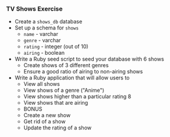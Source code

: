 ### TV Shows Exercise

* Create  a `shows_db` database
* Set up a schema for `shows`
  * `name` - varchar
  * `genre` - varchar
  * `rating` - integer (out of 10)
  * `airing` - boolean
* Write a Ruby seed script to seed your database with 6 shows
  * Create shows of 3 different genres
  * Ensure a good ratio of airing to non-airing shows
* Write a Ruby application that will allow users to
  * View all shows
  * View shows of a genre ("Anime")
  * View shows higher than a particular rating 8
  * View shows that are airing
  * BONUS
  * Create a new show
  * Get rid of a show
  * Update the rating of a show
